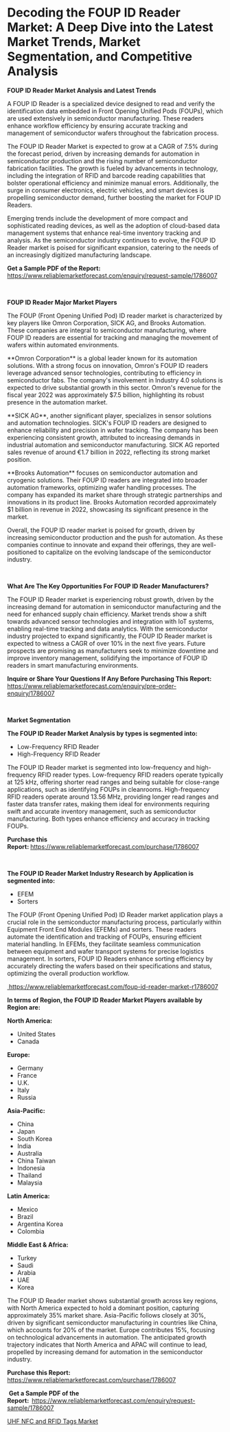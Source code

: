 <p><h1>Decoding the FOUP ID Reader Market: A Deep Dive into the Latest Market Trends, Market Segmentation, and Competitive Analysis</h1></p><p><strong>FOUP ID Reader Market Analysis and Latest Trends</strong></p>
<p><p>A FOUP ID Reader is a specialized device designed to read and verify the identification data embedded in Front Opening Unified Pods (FOUPs), which are used extensively in semiconductor manufacturing. These readers enhance workflow efficiency by ensuring accurate tracking and management of semiconductor wafers throughout the fabrication process.</p><p>The FOUP ID Reader Market is expected to grow at a CAGR of 7.5% during the forecast period, driven by increasing demands for automation in semiconductor production and the rising number of semiconductor fabrication facilities. The growth is fueled by advancements in technology, including the integration of RFID and barcode reading capabilities that bolster operational efficiency and minimize manual errors. Additionally, the surge in consumer electronics, electric vehicles, and smart devices is propelling semiconductor demand, further boosting the market for FOUP ID Readers. </p><p>Emerging trends include the development of more compact and sophisticated reading devices, as well as the adoption of cloud-based data management systems that enhance real-time inventory tracking and analysis. As the semiconductor industry continues to evolve, the FOUP ID Reader market is poised for significant expansion, catering to the needs of an increasingly digitized manufacturing landscape.</p></p>
<p><strong>Get a Sample PDF of the Report:&nbsp;</strong> <a href="https://www.reliablemarketforecast.com/enquiry/request-sample/1786007?utm_campaign=1167&utm_medium=2&utm_source=Github&utm_content=ia&utm_term=27122024&utm_id=foup-id-reader">https://www.reliablemarketforecast.com/enquiry/request-sample/1786007</a></p>
<p>&nbsp;</p>
<p><strong>FOUP ID Reader Major Market Players</strong></p>
<p><p>The FOUP (Front Opening Unified Pod) ID reader market is characterized by key players like Omron Corporation, SICK AG, and Brooks Automation. These companies are integral to semiconductor manufacturing, where FOUP ID readers are essential for tracking and managing the movement of wafers within automated environments.</p><p>**Omron Corporation** is a global leader known for its automation solutions. With a strong focus on innovation, Omron's FOUP ID readers leverage advanced sensor technologies, contributing to efficiency in semiconductor fabs. The company's involvement in Industry 4.0 solutions is expected to drive substantial growth in this sector. Omron's revenue for the fiscal year 2022 was approximately $7.5 billion, highlighting its robust presence in the automation market.</p><p>**SICK AG**, another significant player, specializes in sensor solutions and automation technologies. SICK's FOUP ID readers are designed to enhance reliability and precision in wafer tracking. The company has been experiencing consistent growth, attributed to increasing demands in industrial automation and semiconductor manufacturing. SICK AG reported sales revenue of around €1.7 billion in 2022, reflecting its strong market position.</p><p>**Brooks Automation** focuses on semiconductor automation and cryogenic solutions. Their FOUP ID readers are integrated into broader automation frameworks, optimizing wafer handling processes. The company has expanded its market share through strategic partnerships and innovations in its product line. Brooks Automation recorded approximately $1 billion in revenue in 2022, showcasing its significant presence in the market.</p><p>Overall, the FOUP ID reader market is poised for growth, driven by increasing semiconductor production and the push for automation. As these companies continue to innovate and expand their offerings, they are well-positioned to capitalize on the evolving landscape of the semiconductor industry.</p></p>
<p>&nbsp;</p>
<p><strong>What Are The Key Opportunities For FOUP ID Reader Manufacturers?</strong></p>
<p><p>The FOUP ID Reader market is experiencing robust growth, driven by the increasing demand for automation in semiconductor manufacturing and the need for enhanced supply chain efficiency. Market trends show a shift towards advanced sensor technologies and integration with IoT systems, enabling real-time tracking and data analytics. With the semiconductor industry projected to expand significantly, the FOUP ID Reader market is expected to witness a CAGR of over 10% in the next five years. Future prospects are promising as manufacturers seek to minimize downtime and improve inventory management, solidifying the importance of FOUP ID readers in smart manufacturing environments.</p></p>
<p><strong>Inquire or Share Your Questions If Any Before Purchasing This Report:</strong> <a href="https://www.reliablemarketforecast.com/enquiry/pre-order-enquiry/1786007?utm_campaign=1167&utm_medium=2&utm_source=Github&utm_content=ia&utm_term=27122024&utm_id=foup-id-reader">https://www.reliablemarketforecast.com/enquiry/pre-order-enquiry/1786007</a></p>
<p>&nbsp;</p>
<p><strong>Market Segmentation</strong></p>
<p><strong>The FOUP ID Reader Market Analysis by types is segmented into:</strong></p>
<p><ul><li>Low-Frequency RFID Reader</li><li>High-Frequency RFID Reader</li></ul></p>
<p><p>The FOUP ID Reader market is segmented into low-frequency and high-frequency RFID reader types. Low-frequency RFID readers operate typically at 125 kHz, offering shorter read ranges and being suitable for close-range applications, such as identifying FOUPs in cleanrooms. High-frequency RFID readers operate around 13.56 MHz, providing longer read ranges and faster data transfer rates, making them ideal for environments requiring swift and accurate inventory management, such as semiconductor manufacturing. Both types enhance efficiency and accuracy in tracking FOUPs.</p></p>
<p><strong>Purchase this Report:&nbsp;</strong><a href="https://www.reliablemarketforecast.com/purchase/1786007?utm_campaign=1167&utm_medium=2&utm_source=Github&utm_content=ia&utm_term=27122024&utm_id=foup-id-reader">https://www.reliablemarketforecast.com/purchase/1786007</a></p>
<p>&nbsp;</p>
<p><strong>The FOUP ID Reader Market Industry Research by Application is segmented into:</strong></p>
<p><ul><li>EFEM</li><li>Sorters</li></ul></p>
<p><p>The FOUP (Front Opening Unified Pod) ID Reader market application plays a crucial role in the semiconductor manufacturing process, particularly within Equipment Front End Modules (EFEMs) and sorters. These readers automate the identification and tracking of FOUPs, ensuring efficient material handling. In EFEMs, they facilitate seamless communication between equipment and wafer transport systems for precise logistics management. In sorters, FOUP ID Readers enhance sorting efficiency by accurately directing the wafers based on their specifications and status, optimizing the overall production workflow.</p></p>
<p><a href="https://www.reliablemarketforecast.com/foup-id-reader-market-r1786007?utm_campaign=1167&utm_medium=2&utm_source=Github&utm_content=ia&utm_term=27122024&utm_id=foup-id-reader">&nbsp;https://www.reliablemarketforecast.com/foup-id-reader-market-r1786007</a></p>
<p><strong>In terms of Region, the FOUP ID Reader Market Players available by Region are:</strong></p>
<p>
    <p> <strong> North America: </strong>
        <ul>
            <li>United States</li>
            <li>Canada</li>
        </ul>
        </p> 
    <p> <strong> Europe: </strong>
        <ul>
            <li>Germany</li>
            <li>France</li>
            <li>U.K.</li>
            <li>Italy</li>
            <li>Russia</li>
        </ul>
        </p> 
    <p> <strong> Asia-Pacific: </strong>
        <ul>
            <li>China</li>
            <li>Japan</li>
            <li>South Korea</li>
            <li>India</li>
            <li>Australia</li>
            <li>China Taiwan</li>
            <li>Indonesia</li>
            <li>Thailand</li>
            <li>Malaysia</li>
        </ul>
        </p> 
    <p> <strong> Latin America: </strong>
        <ul>
            <li>Mexico</li>
            <li>Brazil</li>
            <li>Argentina Korea</li>
            <li>Colombia</li>
        </ul>
        </p> 
    <p> <strong> Middle East & Africa: </strong>
        <ul>
            <li>Turkey</li>
            <li>Saudi</li>
            <li>Arabia</li>
            <li>UAE</li>
            <li>Korea</li>
        </ul>
    </p>
    </p>
<p><p>The FOUP ID Reader market shows substantial growth across key regions, with North America expected to hold a dominant position, capturing approximately 35% market share. Asia-Pacific follows closely at 30%, driven by significant semiconductor manufacturing in countries like China, which accounts for 20% of the market. Europe contributes 15%, focusing on technological advancements in automation. The anticipated growth trajectory indicates that North America and APAC will continue to lead, propelled by increasing demand for automation in the semiconductor industry.</p></p>
<p><strong>Purchase this Report: </strong><a href="https://www.reliablemarketforecast.com/purchase/1786007?utm_campaign=1167&utm_medium=2&utm_source=Github&utm_content=ia&utm_term=27122024&utm_id=foup-id-reader">https://www.reliablemarketforecast.com/purchase/1786007</a></p>
<p>&nbsp;<strong>Get a Sample PDF of the Report:&nbsp;&nbsp;</strong><a href="https://www.reliablemarketforecast.com/enquiry/request-sample/1786007?utm_campaign=1167&utm_medium=2&utm_source=Github&utm_content=ia&utm_term=27122024&utm_id=foup-id-reader">https://www.reliablemarketforecast.com/enquiry/request-sample/1786007</a></p>
<p><strong></strong></p>
<p><p><a href="https://github.com/mabutironaldo/Market-Research-Report-List-6/blob/main/uhf-nfc-and-rfid-tags-market.md?utm_campaign=1167&utm_medium=2&utm_source=Github&utm_content=ia&utm_term=27122024&utm_id=foup-id-reader">UHF NFC and RFID Tags Market</a></p></p>